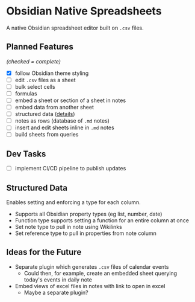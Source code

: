 # Obsidian Native Spreadsheets

A native Obsidian spreadsheet editor built on `.csv` files.

## Planned Features

*(checked = complete)*

- [x] follow Obsidian theme styling
- [ ] edit `.csv` files as a sheet
- [ ] bulk select cells
- [ ] formulas
- [ ] embed a sheet or section of a sheet in notes
- [ ] embed data from another sheet
- [ ] structured data ([details](#structured-data))
- [ ] notes as rows (database of `.md` notes)
- [ ] insert and edit sheets inline in `.md` notes
- [ ] build sheets from queries

## Dev Tasks

- [ ] implement CI/CD pipeline to publish updates 

## Structured Data

Enables setting and enforcing a type for each column.

- Supports all Obsidian property types (eg list, number, date)
- Function type supports setting a function for an entire column at once
- Set note type to pull in note using Wikilinks
- Set reference type to pull in properties from note column

## Ideas for the Future

- Separate plugin which generates `.csv` files of calendar events
  - Could then, for example, create an embedded sheet querying today's events in daily note
- Embed views of excel files in notes with link to open in excel
  - Maybe a separate plugin?


